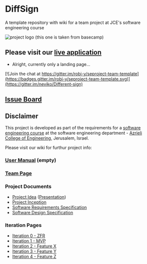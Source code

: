 # DiffSign

A template repository with wiki for a team project at JCE's software engineering course

![project logo (this one is taken from basecamp)](https://raw.githubusercontent.com/neviko/Different-sign-project/master/%E2%80%AB%D7%AA%D7%9E%D7%95%D7%A0%D7%AA%20%D7%9E%D7%A4%D7%AA%20%E2%80%AB%D7%A1%D7%99%D7%91%D7%99%D7%95%D7%AA%20%E2%80%AB%D7%97%D7%93%D7%A9%D7%94.bmp)

## Please visit our [live application](https://demo.reactstarterkit.com/)
- Alright, currently only a landing page...

[![Join the chat at https://gitter.im/robi-y/seproject-team-template](https://badges.gitter.im/robi-y/seproject-team-template.svg)](https://gitter.im/neviko/Different-sign)

## [Issue Board](https://huboard.com/robi-y/seproject-team-template#/)

## Disclaimer
This project is developed as part of the requirements for a [software engineering course](https://github.com/jce-il/se-class/wiki) at the software engineering department - [Azrieli College of Engineering](http://www.jce.ac.il/), Jerusalem, Israel.

Please visit our wiki for furthur project info: 

### [User Manual](../../wiki/user-manual) (empty)

### [Team Page](../../wiki/team-page)

### Project Documents
- [Project Idea](docs/idea.pdf) ([Presentation](docs/idea-slides.pdf))
- [Project Inception](../../wiki/inception)
- [Software Requirements Specification](../../wiki/srs)
- [Software Design Specification](../../wiki/sds)

### Iteration Pages
- [Iteration 0 - ZFR](../../wiki/iter0-zfr)
- [Iteration 1 - MVP]()
- [Iteration 2 - Feature X]()
- [Iteration 3 - Feature Y]()
- [Iteration 4 - Feature Z]()



